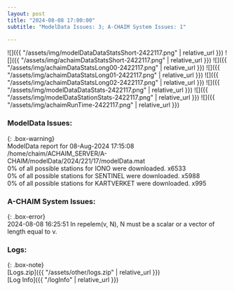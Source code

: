 ```yaml
---
layout: post
title: "2024-08-08 17:00:00"
subtitle: "ModelData Issues: 3; A-CHAIM System Issues: 1"

---
```


![]({{ "/assets/img/modelDataDataStatsShort-2422117.png" | relative_url }})
![]({{ "/assets/img/achaimDataStatsShort-2422117.png" | relative_url }})
![]({{ "/assets/img/achaimDataStatsLong00-2422117.png" | relative_url }})
![]({{ "/assets/img/achaimDataStatsLong01-2422117.png" | relative_url }})
![]({{ "/assets/img/achaimDataStatsLong02-2422117.png" | relative_url }})
![]({{ "/assets/img/modelDataDataStats-2422117.png" | relative_url }})
![]({{ "/assets/img/modelDataStationStats-2422117.png" | relative_url }})
![]({{ "/assets/img/achaimRunTime-2422117.png" | relative_url }})


### ModelData Issues:  
  
{: .box-warning}  
 ModelData report for 08-Aug-2024 17:15:08   
 /home/chaim/ACHAIM_SERVER/A-CHAIM/modelData/2024/221/17/modelData.mat   
 0% of all possible stations for IONO were downloaded. x6533   
 0% of all possible stations for SENTINEL were downloaded. x5988   
 0% of all possible stations for KARTVERKET were downloaded. x995   
  
### A-CHAIM System Issues:  
  
{: .box-error}  
2024-08-08 16:25:51 In repelem(v, N), N must be a scalar or a vector of length equal to v.  

### Logs:  
  
{: .box-note}  
[Logs.zip]({{ "/assets/other/logs.zip" | relative_url }})  
[Log Info]({{ "/logInfo" | relative_url }})  
